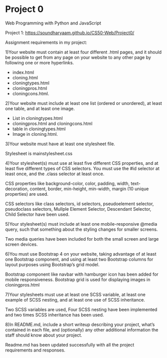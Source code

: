 # Project 0

Web Programming with Python and JavaScript

Project 1: https://soundharyaam.github.io/CS50-Web/Project0/

Assignment requirements in my project:

1)Your website must contain at least four different .html pages, and it should be possible to get from any page on your website to any other page by following one or more hyperlinks.

* index.html
* cloning.html
* cloningtypes.html
* cloningpros.html
* cloningcons.html.

2)Your website must include at least one list (ordered or unordered), at least one table, and at least one image.

* List in cloningtypes.html
* cloningpros.html and cloningcons.html
* table in cloningtypes.html
* Image in cloning.html.

3)Your website must have at least one stylesheet file.

Stylesheet is mainstylesheet.css

4)Your stylesheet(s) must use at least five different CSS properties, and at least five different types of CSS selectors. You must use the #id selector at least once, and the .class selector at least once.

CSS properties like background-color, color, padding, width, text-decoration, content, border, min-height, min-width, margin (10 unique properties) are used. 

CSS selectors like class selectors, id selectors, pseudoelement selector, pseudoclass selectors, MulIple Element Selector, Descendant Selector, Child Selector have been used.

5)Your stylesheet(s) must include at least one mobile-responsive @media query, such that something about the styling changes for smaller screens.

Two media queries have been included for both the small screen and large screen devices.

6)You must use Bootstrap 4 on your website, taking advantage of at least one Bootstrap component, and using at least two Bootstrap columns for layout purposes using Bootstrap’s grid model.

Bootstrap component like navbar with hamburger icon has been added for mobile responsiveness. Bootstrap grid is used for displaying images in cloningpros.html 

7)Your stylesheets must use at least one SCSS variable, at least one example of SCSS nesting, and at least one use of SCSS inheritance.

Two SCSS variables are used, Four SCSS nesting have been implemented and two times SCSS inheritance has been used.

8)In README.md, include a short writeup describing your project, what’s contained in each file, and (optionally) any other additional information the staff should know about your project.

Readme.md has been updated successfully with all the project requirements and responses.
